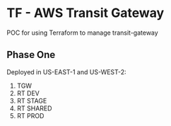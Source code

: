 # TF - AWS Transit Gateway

POC for using Terraform to manage transit-gateway


## Phase One

Deployed in US-EAST-1 and US-WEST-2:

1. TGW
2. RT DEV
3. RT STAGE
4. RT SHARED
5. RT PROD